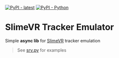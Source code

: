 [![PyPI - latest](https://img.shields.io/pypi/v/slimevr-tracker-emulator?label=latest&logo=pypi)](https://pypi.org/project/slimevr-tracker-emulator/)
[![PyPI - Python](https://img.shields.io/pypi/pyversions/slimevr-tracker-emulator?logo=pypi)](https://pypi.org/project/slimevr-tracker-emulator/)

# SlimeVR Tracker Emulator

Simple **async lib** for [SlimeVR](https://github.com/SlimeVR) tracker emulation

> See [srv.py](https://github.com/ameharoo/PythonSlimeVRTracker/blob/master/srv.py) for examples
